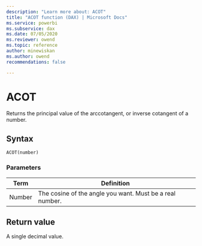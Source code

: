 ```yaml
---
description: "Learn more about: ACOT"
title: "ACOT function (DAX) | Microsoft Docs"
ms.service: powerbi 
ms.subservice: dax 
ms.date: 07/05/2020
ms.reviewer: owend
ms.topic: reference
author: minewiskan
ms.author: owend 
recommendations: false

---
```

# ACOT

Returns the principal value of the arccotangent, or inverse cotangent of a number.
  
## Syntax  
  
```dax
ACOT(number)  
```
  
### Parameters  
  
|Term|Definition|  
|--------|--------------|  
|Number|The cosine of the angle you want. Must be a real number.|  
  
## Return value

A single decimal value.  
